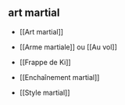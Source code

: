 
## art martial

-   [[Art martial]]
    
-   [[Arme martiale]] ou [[Au vol]]
    
-   [[Frappe de Ki]]
    
-   [[Enchaînement martial]]
    
-   [[Style martial]]
    